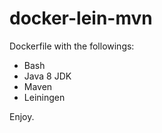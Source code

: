 # docker-lein-mvn

Dockerfile with the followings:

- Bash
- Java 8 JDK
- Maven
- Leiningen

<!-- TODO -->

Enjoy.
